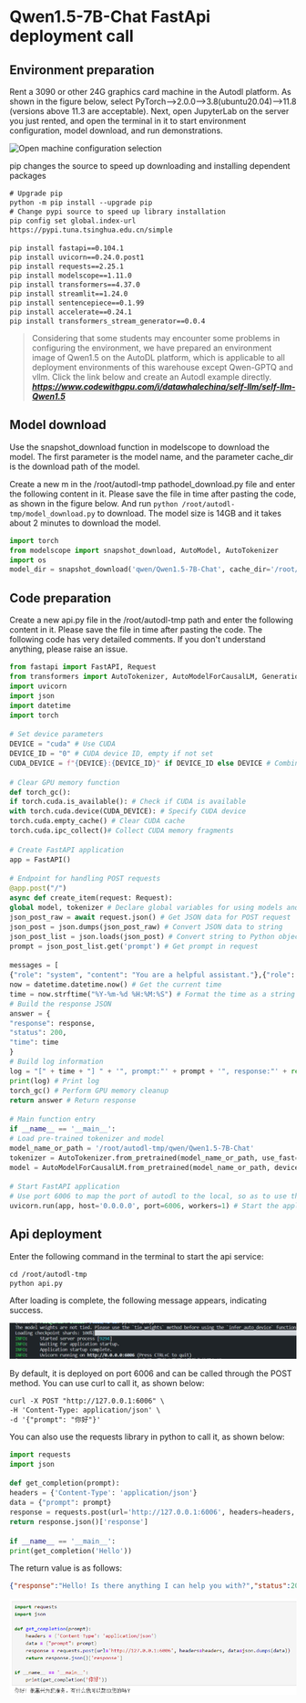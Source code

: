 # Qwen1.5-7B-Chat FastApi deployment call

## Environment preparation

Rent a 3090 or other 24G graphics card machine in the Autodl platform. As shown in the figure below, select PyTorch-->2.0.0-->3.8(ubuntu20.04)-->11.8 (versions above 11.3 are acceptable).
Next, open JupyterLab on the server you just rented, and open the terminal in it to start environment configuration, model download, and run demonstrations.

![Open machine configuration selection](images/1.png)

pip changes the source to speed up downloading and installing dependent packages

```shell
# Upgrade pip
python -m pip install --upgrade pip
# Change pypi source to speed up library installation
pip config set global.index-url https://pypi.tuna.tsinghua.edu.cn/simple

pip install fastapi==0.104.1
pip install uvicorn==0.24.0.post1
pip install requests==2.25.1
pip install modelscope==1.11.0
pip install transformers==4.37.0
pip install streamlit==1.24.0
pip install sentencepiece==0.1.99
pip install accelerate==0.24.1
pip install transformers_stream_generator==0.0.4
``` 

> Considering that some students may encounter some problems in configuring the environment, we have prepared an environment image of Qwen1.5 on the AutoDL platform, which is applicable to all deployment environments of this warehouse except Qwen-GPTQ and vllm. Click the link below and create an Autodl example directly.
> ***https://www.codewithgpu.com/i/datawhalechina/self-llm/self-llm-Qwen1.5***

## Model download 

Use the snapshot_download function in modelscope to download the model. The first parameter is the model name, and the parameter cache_dir is the download path of the model.

Create a new m in the /root/autodl-tmp pathodel_download.py file and enter the following content in it. Please save the file in time after pasting the code, as shown in the figure below. And run `python /root/autodl-tmp/model_download.py` to download. The model size is 14GB and it takes about 2 minutes to download the model.

```python
import torch
from modelscope import snapshot_download, AutoModel, AutoTokenizer
import os
model_dir = snapshot_download('qwen/Qwen1.5-7B-Chat', cache_dir='/root/autodl-tmp', revision='master')
``` 

## Code preparation 

Create a new api.py file in the /root/autodl-tmp path and enter the following content in it. Please save the file in time after pasting the code. The following code has very detailed comments. If you don't understand anything, please raise an issue. 

```python
from fastapi import FastAPI, Request
from transformers import AutoTokenizer, AutoModelForCausalLM, GenerationConfig
import uvicorn
import json
import datetime
import torch

# Set device parameters
DEVICE = "cuda" # Use CUDA
DEVICE_ID = "0" # CUDA device ID, empty if not set
CUDA_DEVICE = f"{DEVICE}:{DEVICE_ID}" if DEVICE_ID else DEVICE # Combine CUDA device information

# Clear GPU memory function
def torch_gc():
if torch.cuda.is_available(): # Check if CUDA is available
with torch.cuda.device(CUDA_DEVICE): # Specify CUDA device
torch.cuda.empty_cache() # Clear CUDA cache
torch.cuda.ipc_collect()# Collect CUDA memory fragments

# Create FastAPI application
app = FastAPI()

# Endpoint for handling POST requests
@app.post("/")
async def create_item(request: Request):
global model, tokenizer # Declare global variables for using models and tokenizers inside functions
json_post_raw = await request.json() # Get JSON data for POST request
json_post = json.dumps(json_post_raw) # Convert JSON data to string
json_post_list = json.loads(json_post) # Convert string to Python object
prompt = json_post_list.get('prompt') # Get prompt in request

messages = [
{"role": "system", "content": "You are a helpful assistant."},{"role": "user", "content": prompt} ] # Call the model to generate dialogue input_ids = tokenizer.apply_chat_template(messages,tokenize=False,add_generation_prompt=True) model_inputs = tokenizer([input_ids], return_tensors="pt ").to('cuda') generated_ids = model.generate(model_inputs.input_ids,max_new_tokens=512) generated_ids = [ output_ids[len(input_ids):] for input_ids, output_ids in zip(model_inputs.input_ids, generated_ids) ] response = tokenizer.batch_decode(generated_ids, skip_special_tokens=True)[0]
now = datetime.datetime.now() # Get the current time
time = now.strftime("%Y-%m-%d %H:%M:%S") # Format the time as a string
# Build the response JSON
answer = {
"response": response,
"status": 200,
"time": time
}
# Build log information
log = "[" + time + "] " + '", prompt:"' + prompt + '", response:"' + repr(response) + '"'
print(log) # Print log
torch_gc() # Perform GPU memory cleanup
return answer # Return response

# Main function entry
if __name__ == '__main__':
# Load pre-trained tokenizer and model
model_name_or_path = '/root/autodl-tmp/qwen/Qwen1.5-7B-Chat'
tokenizer = AutoTokenizer.from_pretrained(model_name_or_path, use_fast=False)
model = AutoModelForCausalLM.from_pretrained(model_name_or_path, device_map="auto", torch_dtype=torch.bfloat16)

# Start FastAPI application
# Use port 6006 to map the port of autodl to the local, so as to use the api locally
uvicorn.run(app, host='0.0.0.0', port=6006, workers=1) # Start the application on the specified port and host
``` 

## Api deployment 

Enter the following command in the terminal to start the api service: 

```shell 
cd /root/autodl-tmp
python api.py
```

After loading is complete, the following message appears, indicating success.

![Alt text](images/2.png)

By default, it is deployed on port 6006 and can be called through the POST method. You can use curl to call it, as shown below: 

```shell
curl -X POST "http://127.0.0.1:6006" \
-H 'Content-Type: application/json' \
-d '{"prompt": "你好"}'
```

You can also use the requests library in python to call it, as shown below:

```python
import requests
import json

def get_completion(prompt):
headers = {'Content-Type': 'application/json'}
data = {"prompt": prompt}
response = requests.post(url='http://127.0.0.1:6006', headers=headers, data=json.dumps(data))
return response.json()['response']

if __name__ == '__main__':
print(get_completion('Hello'))
```

The return value is as follows:

```json
{"response":"Hello! Is there anything I can help you with?","status":200,"time":"2024-02-05 18:08:19"}
``` 

![Alt ​​text](images/6.png)